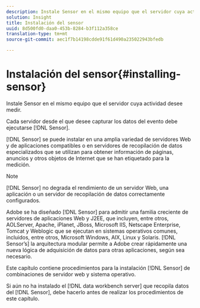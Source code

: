 ```yaml
---
description: Instale Sensor en el mismo equipo que el servidor cuya actividad desee medir.
solution: Insight
title: Instalación del sensor
uuid: 8d500fd0-daa0-453b-8284-b3f112a358ce
translation-type: tm+mt
source-git-commit: aec1f7b14198cdde91f61d490a235022943bfedb

---
```



# Instalación del sensor{#installing-sensor}

Instale Sensor en el mismo equipo que el servidor cuya actividad desee medir.

Cada servidor desde el que desee capturar los datos del evento debe ejecutarse [!DNL Sensor].

[!DNL Sensor] se puede instalar en una amplia variedad de servidores Web y de aplicaciones compatibles o en servidores de recopilación de datos especializados que se utilizan para obtener información de páginas, anuncios y otros objetos de Internet que se han etiquetado para la medición.

>[!NOTE]
>
>[!DNL Sensor] no degrada el rendimiento de un servidor Web, una aplicación o un servidor de recopilación de datos correctamente configurados.

Adobe se ha diseñado [!DNL Sensor] para admitir una familia creciente de servidores de aplicaciones Web y J2EE, que incluyen, entre otros, AOLServer, Apache, iPlanet, JBoss, Microsoft IIS, Netscape Enterprise, Tomcat y Weblogic que se ejecutan en sistemas operativos comunes, incluidos, entre otros, Microsoft Windows, AIX, Linux y Solaris. [!DNL Sensor’s] la arquitectura modular permite a Adobe crear rápidamente una nueva lógica de adquisición de datos para otras aplicaciones, según sea necesario.

Este capítulo contiene procedimientos para la instalación [!DNL Sensor] de combinaciones de servidor web y sistema operativo.

Si aún no ha instalado el [!DNL data workbench server] que recopila datos del [!DNL Sensor], debe hacerlo antes de realizar los procedimientos de este capítulo.
